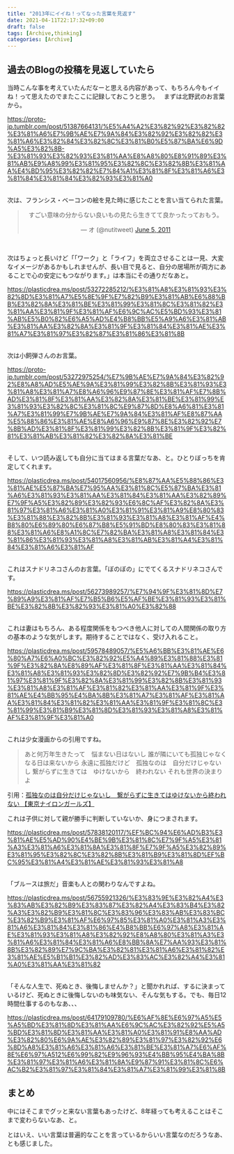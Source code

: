 ```yaml
---
title: "2013年にイイね！ってなった言葉を見返す"
date: 2021-04-11T22:17:32+09:00
draft: false
tags: [Archive,thinking]
categories: [Archive]
---
```


## 過去のBlogの投稿を見返していたら

当時こんな事を考えていたんだなーと思える内容があって、もちろん今もイイね！って思えたのでまたここに記録しておこうと思う。
 
まずは北野武のお言葉から。

 <div class="tumblr-post" data-href="https://embed.tumblr.com/embed/post/so04-eS6twzT7rSfWIpByQ/51387664131" data-did="118dc40d16f48b8bfe6a83104de42ee905a523c0"  ><a href="https://proto-jp.tumblr.com/post/51387664131/%E5%A4%A2%E3%82%92%E3%82%82%E3%81%A6%E7%9B%AE%E7%9A%84%E3%82%92%E3%82%82%E3%81%A6%E3%82%84%E3%82%8C%E3%81%B0%E5%87%BA%E6%9D%A5%E3%82%8B-%E3%81%93%E3%82%93%E3%81%AA%E8%A8%80%E8%91%89%E3%81%AB%E9%A8%99%E3%81%95%E3%82%8C%E3%82%8B%E3%81%AA%E4%BD%95%E3%82%82%E7%84%A1%E3%81%8F%E3%81%A6%E3%81%84%E3%81%84%E3%82%93%E3%81%A0">https://proto-jp.tumblr.com/post/51387664131/%E5%A4%A2%E3%82%92%E3%82%82%E3%81%A6%E7%9B%AE%E7%9A%84%E3%82%92%E3%82%82%E3%81%A6%E3%82%84%E3%82%8C%E3%81%B0%E5%87%BA%E6%9D%A5%E3%82%8B-%E3%81%93%E3%82%93%E3%81%AA%E8%A8%80%E8%91%89%E3%81%AB%E9%A8%99%E3%81%95%E3%82%8C%E3%82%8B%E3%81%AA%E4%BD%95%E3%82%82%E7%84%A1%E3%81%8F%E3%81%A6%E3%81%84%E3%81%84%E3%82%93%E3%81%A0</a></div><script async src="https://assets.tumblr.com/post.js"></script>
  

次は、フランシス・ベーコンの絵を見た時に感じたことを言い当てられた言葉。

<blockquote class="twitter-tweet" data-dnt="true" align="center"><p lang="ja" dir="ltr">すごい意味の分からない良いもの見たら生きてて良かったっておもう。</p>&mdash; オ (@nutitweet) <a href="https://twitter.com/nutitweet/status/77187735613472768?ref_src=twsrc%5Etfw">June 5, 2011</a></blockquote>
<script async src="https://platform.twitter.com/widgets.js" charset="utf-8"></script>
 

次はちょっと長いけど「「ワーク」と「ライフ」を両立させることは一見、大変なイメージがあるかもしれませんが、長い目で見ると、自分の居場所が両方にあることで心の安定にもつながります。」は本当にその通りだなあと。

<div class="tumblr-post" data-href="https://embed.tumblr.com/embed/post/DyTAn5MtkI0iY_i6e_Gd0g/53272285212" data-did="2b9ed20f61eb4e559fd0a61266ad4cd5c43a58ca"  ><a href="https://plasticdrea.ms/post/53272285212/%E3%81%A8%E3%81%93%E3%82%8D%E3%81%A7%E5%8E%9F%E7%82%B9%E3%81%AB%E6%88%BB%E3%82%8A%E3%81%BE%E3%81%99%E3%81%8C%E3%81%82%E3%81%AA%E3%81%9F%E3%81%AF%E6%9C%AC%E5%BD%93%E3%81%AB%E5%B0%82%E6%A5%AD%E4%B8%BB%E5%A9%A6%E3%81%AB%E3%81%AA%E3%82%8A%E3%81%9F%E3%81%84%E3%81%AE%E3%81%A7%E3%81%97%E3%82%87%E3%81%86%E3%81%8B">https://plasticdrea.ms/post/53272285212/%E3%81%A8%E3%81%93%E3%82%8D%E3%81%A7%E5%8E%9F%E7%82%B9%E3%81%AB%E6%88%BB%E3%82%8A%E3%81%BE%E3%81%99%E3%81%8C%E3%81%82%E3%81%AA%E3%81%9F%E3%81%AF%E6%9C%AC%E5%BD%93%E3%81%AB%E5%B0%82%E6%A5%AD%E4%B8%BB%E5%A9%A6%E3%81%AB%E3%81%AA%E3%82%8A%E3%81%9F%E3%81%84%E3%81%AE%E3%81%A7%E3%81%97%E3%82%87%E3%81%86%E3%81%8B</a></div><script async src="https://assets.tumblr.com/post.js"></script>
 

次は小飼弾さんのお言葉。

<div class="tumblr-post" data-href="https://embed.tumblr.com/embed/post/so04-eS6twzT7rSfWIpByQ/53272975254" data-did="107cdf22fec4c11be0597a2eda4d5a3cbcf1ef4c"  ><a href="https://proto-jp.tumblr.com/post/53272975254/%E7%9B%AE%E7%9A%84%E3%82%92%E8%A8%AD%E5%AE%9A%E3%81%99%E3%82%8B%E3%81%93%E3%81%A8%E3%81%A7%E8%A6%96%E9%87%8E%E3%81%AF%E7%8B%AD%E3%81%8F%E3%81%AA%E3%82%8A%E3%81%BE%E3%81%99%E3%81%93%E3%82%8C%E3%81%8C%E9%87%8D%E8%A6%81%E3%81%A7%E3%81%99%E7%9B%AE%E7%9A%84%E3%81%AF%E8%87%AA%E5%88%86%E3%81%AE%E8%A6%96%E9%87%8E%E3%82%92%E7%8B%AD%E3%81%8F%E3%81%99%E3%82%8B%E3%81%9F%E3%82%81%E3%81%AB%E3%81%82%E3%82%8A%E3%81%BE">https://proto-jp.tumblr.com/post/53272975254/%E7%9B%AE%E7%9A%84%E3%82%92%E8%A8%AD%E5%AE%9A%E3%81%99%E3%82%8B%E3%81%93%E3%81%A8%E3%81%A7%E8%A6%96%E9%87%8E%E3%81%AF%E7%8B%AD%E3%81%8F%E3%81%AA%E3%82%8A%E3%81%BE%E3%81%99%E3%81%93%E3%82%8C%E3%81%8C%E9%87%8D%E8%A6%81%E3%81%A7%E3%81%99%E7%9B%AE%E7%9A%84%E3%81%AF%E8%87%AA%E5%88%86%E3%81%AE%E8%A6%96%E9%87%8E%E3%82%92%E7%8B%AD%E3%81%8F%E3%81%99%E3%82%8B%E3%81%9F%E3%82%81%E3%81%AB%E3%81%82%E3%82%8A%E3%81%BE</a></div><script async src="https://assets.tumblr.com/post.js"></script>
 

そして、いつ読み返しても自分に当てはまる言葉だなあ、と。ひとりぼっちを肯定してくれます。

<div class="tumblr-post" data-href="https://embed.tumblr.com/embed/post/DyTAn5MtkI0iY_i6e_Gd0g/54017560956" data-did="f48a6ec894e25ac25f4b1cff3c9fc28230303365"  ><a href="https://plasticdrea.ms/post/54017560956/%E8%87%AA%E5%88%86%E3%81%AE%E5%87%BA%E7%95%AA%E3%81%8C%E5%87%BA%E3%81%A6%E3%81%93%E3%81%AA%E3%81%84%E3%81%AA%E3%82%89%E7%9F%A5%E3%82%89%E3%82%93%E6%8C%AF%E3%82%8A%E3%81%97%E3%81%A6%E3%81%A0%E3%81%91%E3%81%A9%E8%80%83%E3%81%88%E3%82%8B%E3%81%93%E3%81%A8%E3%81%AF%E4%B8%80%E6%89%80%E6%87%B8%E5%91%BD%E8%80%83%E3%81%88%E3%81%A6%E8%A1%8C%E7%82%BA%E3%81%A8%E3%81%84%E3%81%86%E3%81%93%E3%81%A8%E3%81%AB%E3%81%A4%E3%81%84%E3%81%A6%E3%81%AF">https://plasticdrea.ms/post/54017560956/%E8%87%AA%E5%88%86%E3%81%AE%E5%87%BA%E7%95%AA%E3%81%8C%E5%87%BA%E3%81%A6%E3%81%93%E3%81%AA%E3%81%84%E3%81%AA%E3%82%89%E7%9F%A5%E3%82%89%E3%82%93%E6%8C%AF%E3%82%8A%E3%81%97%E3%81%A6%E3%81%A0%E3%81%91%E3%81%A9%E8%80%83%E3%81%88%E3%82%8B%E3%81%93%E3%81%A8%E3%81%AF%E4%B8%80%E6%89%80%E6%87%B8%E5%91%BD%E8%80%83%E3%81%88%E3%81%A6%E8%A1%8C%E7%82%BA%E3%81%A8%E3%81%84%E3%81%86%E3%81%93%E3%81%A8%E3%81%AB%E3%81%A4%E3%81%84%E3%81%A6%E3%81%AF</a></div><script async src="https://assets.tumblr.com/post.js"></script>
 

これはスナドリネコさんのお言葉。「ぼのぼの」にでてくるスナドリネコさんです。

<div class="tumblr-post" data-href="https://embed.tumblr.com/embed/post/DyTAn5MtkI0iY_i6e_Gd0g/56273989257" data-did="a49f1201b00fc22d5e81285229cc11f2f4d3d034"  ><a href="https://plasticdrea.ms/post/56273989257/%E7%94%9F%E3%81%8D%E7%89%A9%E3%81%AF%E7%B5%B6%E5%AF%BE%E3%81%93%E3%81%BE%E3%82%8B%E3%82%93%E3%81%A0%E3%82%88">https://plasticdrea.ms/post/56273989257/%E7%94%9F%E3%81%8D%E7%89%A9%E3%81%AF%E7%B5%B6%E5%AF%BE%E3%81%93%E3%81%BE%E3%82%8B%E3%82%93%E3%81%A0%E3%82%88</a></div><script async src="https://assets.tumblr.com/post.js"></script>
 


これは妻はもちろん、ある程度関係をもつべき他人に対しての人間関係の取り方の基本のような気がします。期待することではなく、受け入れること。

<div class="tumblr-post" data-href="https://embed.tumblr.com/embed/post/DyTAn5MtkI0iY_i6e_Gd0g/59578489057" data-did="cd2633746414cf003c249e281fe45f158d3ffeaa"  ><a href="https://plasticdrea.ms/post/59578489057/%E5%A6%BB%E3%81%AE%E6%80%A7%E6%A0%BC%E3%82%92%E5%A4%89%E3%81%88%E3%81%9F%E3%82%8A%E8%89%AF%E3%81%8F%E3%81%AA%E3%81%84%E3%81%A8%E3%81%93%E3%82%8D%E3%82%92%E7%9B%B4%E3%81%97%E3%81%9F%E3%82%8A%E3%81%99%E3%82%8B%E3%81%93%E3%81%A8%E3%81%AF%E3%81%82%E3%81%AA%E3%81%9F%E3%81%AE%E4%BB%95%E4%BA%8B%E3%81%A7%E3%81%AF%E3%81%AA%E3%81%84%E3%81%82%E3%81%AA%E3%81%9F%E3%81%8C%E3%81%99%E3%81%B9%E3%81%8D%E3%81%93%E3%81%A8%E3%81%AF%E3%81%9F%E3%81%A0">https://plasticdrea.ms/post/59578489057/%E5%A6%BB%E3%81%AE%E6%80%A7%E6%A0%BC%E3%82%92%E5%A4%89%E3%81%88%E3%81%9F%E3%82%8A%E8%89%AF%E3%81%8F%E3%81%AA%E3%81%84%E3%81%A8%E3%81%93%E3%82%8D%E3%82%92%E7%9B%B4%E3%81%97%E3%81%9F%E3%82%8A%E3%81%99%E3%82%8B%E3%81%93%E3%81%A8%E3%81%AF%E3%81%82%E3%81%AA%E3%81%9F%E3%81%AE%E4%BB%95%E4%BA%8B%E3%81%A7%E3%81%AF%E3%81%AA%E3%81%84%E3%81%82%E3%81%AA%E3%81%9F%E3%81%8C%E3%81%99%E3%81%B9%E3%81%8D%E3%81%93%E3%81%A8%E3%81%AF%E3%81%9F%E3%81%A0</a></div><script async src="https://assets.tumblr.com/post.js"></script>
 

これは少女漫画からの引用ですね。

> あと何万年生きたって　悩まない日はないし 誰が隣にいても孤独じゃなくなる日は来ないから 永遠に孤独だけど　孤独なのは　自分だけじゃないし 繋がらずに生きては　ゆけないから　終われない それも世界の決まりよ 
 
引用：[孤独なのは自分だけじゃないし　繋がらずに生きてはゆけないから終われない 【東京ナイロンガールズ】](http://nylongirls.jp/archives/5857137.html#more)
 

これは子供に対して親が勝手に判断していないか、身につまされます。

<div class="tumblr-post" data-href="https://embed.tumblr.com/embed/post/DyTAn5MtkI0iY_i6e_Gd0g/57838120117" data-did="064eb717d14977956767d94eb60cabac2421b6d5"  ><a href="https://plasticdrea.ms/post/57838120117/%EF%BC%94%E6%AD%B3%E3%81%AE%E5%AD%90%E4%BE%9B%E3%81%8C%E7%9F%A5%E3%81%A3%E3%81%A6%E3%81%8A%E3%81%8F%E7%9F%A5%E3%82%89%E3%81%95%E3%82%8C%E3%82%8B%E3%81%B9%E3%81%8D%EF%BC%95%E3%81%A4%E3%81%AE%E3%81%93%E3%81%A8">https://plasticdrea.ms/post/57838120117/%EF%BC%94%E6%AD%B3%E3%81%AE%E5%AD%90%E4%BE%9B%E3%81%8C%E7%9F%A5%E3%81%A3%E3%81%A6%E3%81%8A%E3%81%8F%E7%9F%A5%E3%82%89%E3%81%95%E3%82%8C%E3%82%8B%E3%81%B9%E3%81%8D%EF%BC%95%E3%81%A4%E3%81%AE%E3%81%93%E3%81%A8</a></div><script async src="https://assets.tumblr.com/post.js"></script>
 

「ブルースは旅だ」音楽も人との関わりなんですよね。

<div class="tumblr-post" data-href="https://embed.tumblr.com/embed/post/DyTAn5MtkI0iY_i6e_Gd0g/56755921326" data-did="8473b2105a3e64b8a47914c75cddb6662cb92d71"  ><a href="https://plasticdrea.ms/post/56755921326/%E3%83%9E%E3%82%A4%E3%83%AB%E3%82%B9%E3%83%87%E3%82%A4%E3%83%B4%E3%82%A3%E3%82%B9%E3%81%8C%E3%83%96%E3%83%AB%E3%83%BC%E3%82%B9%E3%81%AF%E6%97%85%E3%81%A0%E3%81%A3%E3%81%A6%E3%81%84%E3%81%86%E4%B8%BB%E6%97%A8%E3%81%AE%E3%81%93%E3%81%A8%E3%82%92%E8%A8%80%E3%81%A3%E3%81%A6%E3%81%84%E3%81%A6%E8%BB%8A%E7%AA%93%E3%81%8B%E3%82%89%E7%9C%BA%E3%82%81%E3%81%A6%E3%81%82%E3%81%AE%E5%B1%B1%E3%82%AD%E3%83%AC%E3%82%A4%E3%81%A0%E3%81%AA%E3%81%82">https://plasticdrea.ms/post/56755921326/%E3%83%9E%E3%82%A4%E3%83%AB%E3%82%B9%E3%83%87%E3%82%A4%E3%83%B4%E3%82%A3%E3%82%B9%E3%81%8C%E3%83%96%E3%83%AB%E3%83%BC%E3%82%B9%E3%81%AF%E6%97%85%E3%81%A0%E3%81%A3%E3%81%A6%E3%81%84%E3%81%86%E4%B8%BB%E6%97%A8%E3%81%AE%E3%81%93%E3%81%A8%E3%82%92%E8%A8%80%E3%81%A3%E3%81%A6%E3%81%84%E3%81%A6%E8%BB%8A%E7%AA%93%E3%81%8B%E3%82%89%E7%9C%BA%E3%82%81%E3%81%A6%E3%81%82%E3%81%AE%E5%B1%B1%E3%82%AD%E3%83%AC%E3%82%A4%E3%81%A0%E3%81%AA%E3%81%82</a></div><script async src="https://assets.tumblr.com/post.js"></script>
 

「そんな人生で、死ぬとき、後悔しませんか？」と聞かれれば、するに決まっているけど、死ぬときに後悔しないのも味気ない、そんな気もする。でも、毎日12時間仕事するのもなあ、、、

<div class="tumblr-post" data-href="https://embed.tumblr.com/embed/post/DyTAn5MtkI0iY_i6e_Gd0g/64179109780" data-did="b6bfb74f3902402219104cd8d8fce414693d08ab"  ><a href="https://plasticdrea.ms/post/64179109780/%E6%AF%8E%E6%97%A5%E5%A5%BD%E3%81%8D%E3%81%AA%E6%9C%AC%E3%82%92%E5%A5%BD%E3%81%8D%E3%81%AA%E3%81%A0%E3%81%91%E8%AA%AD%E3%82%80%E6%9A%AE%E3%82%89%E3%81%97%E3%82%92%E6%8D%A8%E3%81%A6%E3%81%A6%E3%81%BE%E3%81%A7%E6%AF%8E%E6%97%A512%E6%99%82%E9%96%93%E4%BB%95%E4%BA%8B%E3%81%97%E3%81%A6%E3%81%8A%E9%87%91%E3%81%8C%E6%AC%B2%E3%81%97%E3%81%84%E3%81%A7%E3%81%99%E3%81%8B">https://plasticdrea.ms/post/64179109780/%E6%AF%8E%E6%97%A5%E5%A5%BD%E3%81%8D%E3%81%AA%E6%9C%AC%E3%82%92%E5%A5%BD%E3%81%8D%E3%81%AA%E3%81%A0%E3%81%91%E8%AA%AD%E3%82%80%E6%9A%AE%E3%82%89%E3%81%97%E3%82%92%E6%8D%A8%E3%81%A6%E3%81%A6%E3%81%BE%E3%81%A7%E6%AF%8E%E6%97%A512%E6%99%82%E9%96%93%E4%BB%95%E4%BA%8B%E3%81%97%E3%81%A6%E3%81%8A%E9%87%91%E3%81%8C%E6%AC%B2%E3%81%97%E3%81%84%E3%81%A7%E3%81%99%E3%81%8B</a></div><script async src="https://assets.tumblr.com/post.js"></script>

## まとめ
中にはそこまでグッと来ない言葉もあったけど、8年経っても考えることはそこまで変わらないなあ、と。

とはいえ、いい言葉は普遍的なことを言っているからいい言葉なのだろうなあ、とも感じました。